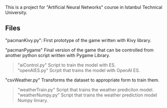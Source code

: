 This is a project for "Artificial Neural Networks" course in Istanbul Technical University.

## Files
"pacmanKivy.py": First prototype of the game written with Kivy library. 

"pacmanPygame" Final version of the game that can be controlled from another python script written with Pygame Library. <br />
  > "aiControl.py" Script to train the model with ES. <br />
  > "openAIES.py" Scrpit that trains the model with OpenAI ES. <br />
  
"csvWeather.py" Transforms the dataset to appropriate form to train them.
  > "weatherTrain.py" Script that trains the weather prediciton model.
  > "weatherNumpy.py" Script that trains the weather prediction model Numpy linrary.
